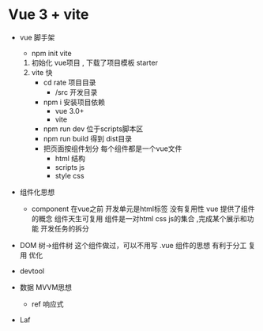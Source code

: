 # Vue 3 + vite
- vue 脚手架
    - npm init vite
    1. 初始化 vue项目 , 下载了项目模板 starter
    2. vite 快
        - cd rate 项目目录
          - /src 开发目录
        - npm i  安装项目依赖
          - vue 3.0+
          - vite
        - npm run dev
            位于scripts脚本区
        - npm run build
            得到 dist目录
        - 把页面按组件划分
            每个组件都是一个vue文件
            - html 结构
            - scripts js
            - style css
- 组件化思想
  - component
    在vue之前 开发单元是html标签 没有复用性
    vue 提供了组件的概念 组件天生可复用
    组件是一对html css js的集合 ,完成某个展示和功能
    开发任务的拆分

- DOM 树->组件树
	这个组件做过，可以不用写
	.vue 组件的思想 有利于分工 复用  优化
- devtool 
- 数据 MVVM思想
  - ref 响应式 
- Laf 